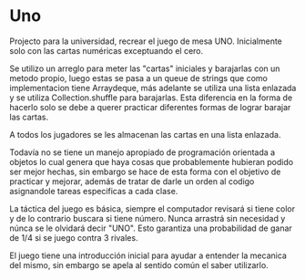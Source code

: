 # Uno

Projecto para la universidad, recrear el juego de mesa UNO. Inicialmente solo con las cartas numéricas exceptuando el cero.

Se utilizo un arreglo para meter las "cartas" iniciales y barajarlas con un metodo propio, luego estas se pasa a un queue de strings que como implementacion tiene Arraydeque, más adelante se utiliza una lista enlazada y se utiliza Collection.shuffle para barajarlas. Esta diferencia en la forma de hacerlo solo se debe a querer practicar diferentes formas de lograr barajar las cartas.

A todos los jugadores se les almacenan las cartas en una lista enlazada.

Todavía no se tiene un manejo apropiado de programación orientada a objetos lo cual genera que haya cosas que probablemente hubieran podido ser mejor hechas, sin embargo se hace de esta forma con el objetivo de practicar y mejorar, además de tratar de darle un orden al codigo asignandole tareas especificas a cada clase.

La táctica del juego es básica, siempre el computador revisará si tiene color y de lo contrario buscara si tiene número. Nunca arrastrá sin necesidad y núnca se le olvidará decir "UNO". Esto garantiza una probabilidad de ganar de 1/4 si se juego contra 3 rivales.

El juego tiene una introducción inicial para ayudar a entender la mecanica del mismo, sin embargo se apela al sentido común el saber utilizarlo.




